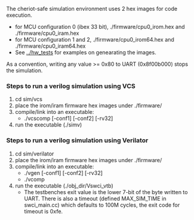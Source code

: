 The cheriot-safe simulation environment uses 2 hex images for code execution.
- for MCU configuration 0 (ibex 33 bit), ./firmware/cpu0_irom.hex and ./firmware/cpu0_iram.hex 
- for MCU configuration 1 and 2, ./firmware/cpu0_irom64.hex and ./firmware/cpu0_iram64.hex
- See [../hw_tests](https://github.com/microsoft/cheriot-safe/tree/main/sim/hw_tests) for examples on genearating the images.

As a convention, writing any value >= 0x80 to UART (0x8f00b000) stops the simulation.

### Steps to run a verilog simulation using VCS

1. cd sim/vcs
2. place the irom/iram firmware hex images under ./firmware/
3. compile/link into an executable: 
   - ./vcscomp [-conf1] [-conf2] [-rv32] 
4. run the executable (./simv) 

### Steps to run a verilog simulation using Verilator
1. cd sim/verilator
2. place the irom/iram firmware hex images under ./firmware/
3. compile/link into an executable: 
   - ./vgen [-conf1] [-conf2] [-rv32] 
   - ./vcomp
4. run the executable (./obj_dir/Vswci_vtb)
   - The testbenches exit value is the lower 7-bit of the byte written to UART. There is also a timeout (defined MAX_SIM_TIME in swci_main.cc) which defaults to 100M cycles, the exit code for timeout is 0xfe.



